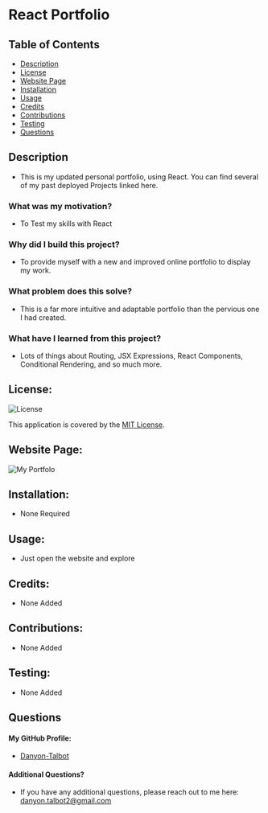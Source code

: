 # React Portfolio

## Table of Contents
- [Description](#description)
- [License](#license)
- [Website Page](#website-page)
- [Installation](#installation)
- [Usage](#usage)
- [Credits](#credits)
- [Contributions](#contributions)
- [Testing](#testing)
- [Questions](#questions)

## Description

* This is my updated personal portfolio, using React. You can find several of my past deployed Projects linked here.

### What was my motivation?

* To Test my skills with React

### Why did I build this project?

* To provide myself with a new and improved online portfolio to display my work.

### What problem does this solve?

* This is a far more intuitive and adaptable portfolio than the pervious one I had created.

### What have I learned from this project?

* Lots of things about Routing, JSX Expressions, React Components, Conditional Rendering, and so much more.

## License:

![License](https://img.shields.io/badge/License-MIT-yellow.svg)

This application is covered by the [MIT License](https://opensource.org/licenses/MIT).

## Website Page:

![My Portfolo](https://main--peaceful-zabaione-7ad059.netlify.app/about)

## Installation:

* None Required

## Usage:

* Just open the website and explore
## Credits:

* None Added

## Contributions:

* None Added

## Testing:

* None Added

## Questions

#### My GitHub Profile:
* [Danyon-Talbot](https://github.com/Danyon-Talbot)

#### Additional Questions?

* If you have any additional questions, please reach out to me here: danyon.talbot2@gmail.com

